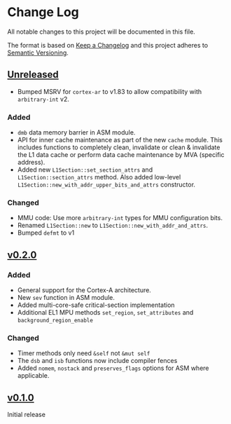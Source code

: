 # Change Log

All notable changes to this project will be documented in this file.

The format is based on [Keep a Changelog](http://keepachangelog.com/)
and this project adheres to [Semantic Versioning](http://semver.org/).

## [Unreleased]

- Bumped MSRV for `cortex-ar` to v1.83 to allow compatibility with `arbitrary-int` v2.

### Added

- `dmb` data memory barrier in ASM module.
- API for inner cache maintenance as part of the new `cache` module. This includes functions to
  completely clean, invalidate or clean & invalidate the L1 data cache or perform data cache
  maintenance by MVA (specific address).
- Added new  `L1Section::set_section_attrs` and `L1Section::section_attrs` method. Also added
  low-level `L1Section::new_with_addr_upper_bits_and_attrs` constructor.

### Changed

- MMU code: Use more `arbitrary-int` types for MMU configuration bits.
- Renamed `L1Section::new` to `L1Section::new_with_addr_and_attrs`.
- Bumped `defmt` to v1

## [v0.2.0]

### Added

- General support for the Cortex-A architecture.
- New `sev` function in ASM module.
- Added multi-core-safe critical-section implementation
- Additional EL1 MPU methods `set_region`, `set_attributes` and `background_region_enable`

### Changed

- Timer methods only need `&self` not `&mut self`
- The `dsb` and `isb` functions now include compiler fences
- Added `nomem`, `nostack` and `preserves_flags` options for ASM where applicable.

## [v0.1.0]

Initial release

[Unreleased]: https://github.com/rust-embedded/cortex-ar/compare/cortex-ar-v0.2.0...HEAD
[v0.2.0]: https://github.com/rust-embedded/cortex-ar/compare/cortex-ar-v0.1.0...cortex-ar-v0.2.0
[v0.1.0]: https://github.com/rust-embedded/cortex-ar/releases/tag/cortex-ar-v0.1.0
